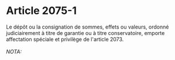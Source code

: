 # Article 2075-1

Le dépôt ou la consignation de sommes, effets ou valeurs, ordonné judiciairement à titre de garantie ou à titre conservatoire, emporte affectation spéciale et privilège de l'article 2073.<br/><br/><i>NOTA:</i>